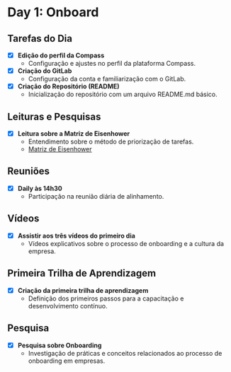 # Day 1: Onboard

## Tarefas do Dia
- [x] **Edição do perfil da Compass**
  - Configuração e ajustes no perfil da plataforma Compass.
- [x] **Criação do GitLab**
  - Configuração da conta e familiarização com o GitLab.
- [x] **Criação do Repositório (README)**
  - Inicialização do repositório com um arquivo README.md básico.
  
## Leituras e Pesquisas
- [x] **Leitura sobre a Matriz de Eisenhower**
  - Entendimento sobre o método de priorização de tarefas.
  - [Matriz de Eisenhower](https://www.siteware.com.br/blog/produtividade/matriz-de-eisenhower/)
  
## Reuniões
- [x] **Daily às 14h30**
  - Participação na reunião diária de alinhamento.

## Vídeos
- [x] **Assistir aos três vídeos do primeiro dia**
  - Vídeos explicativos sobre o processo de onboarding e a cultura da empresa.

## Primeira Trilha de Aprendizagem
- [x] **Criação da primeira trilha de aprendizagem**
  - Definição dos primeiros passos para a capacitação e desenvolvimento contínuo.

## Pesquisa
- [x] **Pesquisa sobre Onboarding**
  - Investigação de práticas e conceitos relacionados ao processo de onboarding em empresas.
